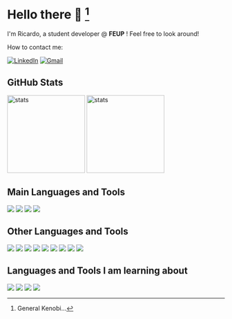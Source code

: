 # Hello there 👋 [^1]

I'm Ricardo, a student developer @ **FEUP** ! Feel free to look around!

How to contact me:

[![LinkedIn](https://img.shields.io/badge/LinkedIn-0077B5?style=for-the-badge&logo=linkedin&logoColor=white)](https://www.linkedin.com/in/ricardo-oliveira-97817a2a5/)
[![Gmail](https://img.shields.io/badge/Gmail-D14836?style=for-the-badge&logo=gmail&logoColor=white)](mailto:rfo20112004@gmail.com)

## GitHub Stats

<img height=180 src="https://github-readme-stats.vercel.app/api/top-langs/?username=odracir04&theme=react&show_icons=true&hide_border=false&layout=compact" alt="stats"> <img height=180 src="https://github-readme-stats.vercel.app/api?username=odracir04&theme=react&show_icons=true&hide_border=false&count_private=true" alt="stats">

## Main Languages and Tools

![](https://img.shields.io/badge/VSCode-0078D4?style=for-the-badge&logo=visual%20studio%20code&logoColor=white)
![](https://img.shields.io/badge/Arch_Linux-1793D1?style=for-the-badge&logo=arch-linux&logoColor=white)
![](https://img.shields.io/badge/GIT-E44C30?style=for-the-badge&logo=git&logoColor=white)
![](https://img.shields.io/badge/C%2B%2B-00599C?style=for-the-badge&logo=c%2B%2B&logoColor=white)

## Other Languages and Tools
![](https://img.shields.io/badge/java-%23ED8B00.svg?style=for-the-badge&logo=openjdk&logoColor=white)
![](https://img.shields.io/badge/php-%23777BB4.svg?style=for-the-badge&logo=php&logoColor=white)
![](https://img.shields.io/badge/javascript-%23323330.svg?style=for-the-badge&logo=javascript&logoColor=%23F7DF1E)
![](https://img.shields.io/badge/html5-%23E34F26.svg?style=for-the-badge&logo=html5&logoColor=white)
![](https://img.shields.io/badge/css3-%231572B6.svg?style=for-the-badge&logo=css3&logoColor=white)
![](https://img.shields.io/badge/dart-%230175C2.svg?style=for-the-badge&logo=dart&logoColor=white)
![](https://img.shields.io/badge/Flutter-%2302569B.svg?style=for-the-badge&logo=Flutter&logoColor=white)
![](https://img.shields.io/badge/Python-FFD43B?style=for-the-badge&logo=python&logoColor=blue)
![](https://img.shields.io/badge/C-00599C?style=for-the-badge&logo=c&logoColor=white)

<!---
## Cursed Languages and Tools
![](https://img.shields.io/badge/gradle-02303A?style=for-the-badge&logo=gradle&logoColor=white)
![](https://img.shields.io/badge/android%20studio-346ac1?style=for-the-badge&logo=android%20studio&logoColor=white)
![](https://img.shields.io/badge/CLion-000000?style=for-the-badge&logo=clion&logoColor=white)
![](https://img.shields.io/badge/IntelliJIDEA-000000.svg?style=for-the-badge&logo=intellij-idea&logoColor=white)
-->

## Languages and Tools I am learning about
![](https://img.shields.io/badge/laravel-%23FF2D20.svg?style=for-the-badge&logo=laravel&logoColor=white)
![](https://img.shields.io/badge/postgres-%23316192.svg?style=for-the-badge&logo=postgresql&logoColor=white)
![](https://img.shields.io/badge/Haskell-5e5086?style=for-the-badge&logo=haskell&logoColor=white)
![](https://img.shields.io/badge/rust-%23000000.svg?style=for-the-badge&logo=rust&logoColor=white)



[^1]: General Kenobi...
